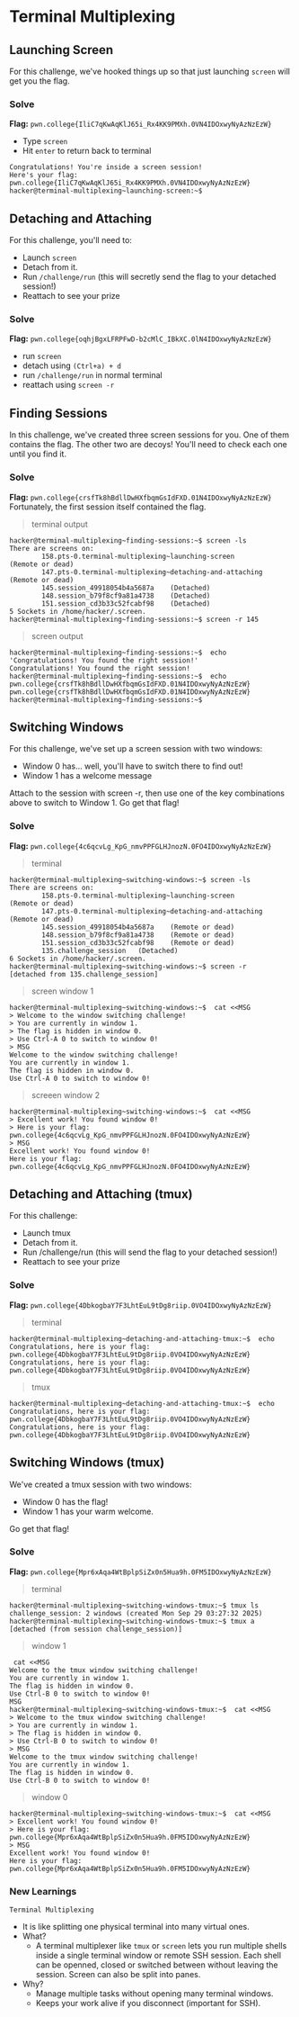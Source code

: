 # Terminal Multiplexing

## Launching Screen
For this challenge, we've hooked things up so that just launching `screen` will get you the flag.
### Solve
**Flag:** `pwn.college{IliC7qKwAqKlJ65i_Rx4KK9PMXh.0VN4IDOxwyNyAzNzEzW}`
- Type `screen`
- Hit `enter` to return back to terminal
```
Congratulations! You're inside a screen session!
Here's your flag:
pwn.college{IliC7qKwAqKlJ65i_Rx4KK9PMXh.0VN4IDOxwyNyAzNzEzW}
hacker@terminal-multiplexing~launching-screen:~$
```


## Detaching and Attaching
For this challenge, you'll need to:
- Launch `screen`
- Detach from it.
- Run `/challenge/run` (this will secretly send the flag to your detached session!)
- Reattach to see your prize

### Solve
**Flag:** `pwn.college{oqhjBgxLFRPFwD-b2cMlC_IBkXC.0lN4IDOxwyNyAzNzEzW}`
- run `screen`
- detach using `(Ctrl+a) + d`
- run `/challenge/run` in normal terminal
- reattach using `screen -r`


## Finding Sessions
In this challenge, we've created three screen sessions for you. One of them contains the flag. The other two are decoys! You'll need to check each one until you find it.
### Solve
**Flag:** `pwn.college{crsfTk8hBdllDwHXfbqmGsIdFXD.01N4IDOxwyNyAzNzEzW}`\
Fortunately, the first session itself contained the flag.
> terminal output
```
hacker@terminal-multiplexing~finding-sessions:~$ screen -ls
There are screens on:
        158.pts-0.terminal-multiplexing~launching-screen        (Remote or dead)
        147.pts-0.terminal-multiplexing~detaching-and-attaching (Remote or dead)
        145.session_49918054b4a5687a    (Detached)
        148.session_b79f8cf9a81a4738    (Detached)
        151.session_cd3b33c52fcabf98    (Detached)
5 Sockets in /home/hacker/.screen.
hacker@terminal-multiplexing~finding-sessions:~$ screen -r 145
```
> screen output
```
hacker@terminal-multiplexing~finding-sessions:~$  echo 'Congratulations! You found the right session!'
Congratulations! You found the right session!
hacker@terminal-multiplexing~finding-sessions:~$  echo pwn.college{crsfTk8hBdllDwHXfbqmGsIdFXD.01N4IDOxwyNyAzNzEzW}
pwn.college{crsfTk8hBdllDwHXfbqmGsIdFXD.01N4IDOxwyNyAzNzEzW}
hacker@terminal-multiplexing~finding-sessions:~$
```


## Switching Windows
For this challenge, we've set up a screen session with two windows:

- Window 0 has... well, you'll have to switch there to find out!
- Window 1 has a welcome message

Attach to the session with screen -r, then use one of the key combinations above to switch to Window 1. Go get that flag!
### Solve
**Flag:** `pwn.college{4c6qcvLg_KpG_nmvPPFGLHJnozN.0FO4IDOxwyNyAzNzEzW}`
> terminal
```
hacker@terminal-multiplexing~switching-windows:~$ screen -ls
There are screens on:
        158.pts-0.terminal-multiplexing~launching-screen        (Remote or dead)
        147.pts-0.terminal-multiplexing~detaching-and-attaching (Remote or dead)
        145.session_49918054b4a5687a    (Remote or dead)
        148.session_b79f8cf9a81a4738    (Remote or dead)
        151.session_cd3b33c52fcabf98    (Remote or dead)
        135.challenge_session   (Detached)
6 Sockets in /home/hacker/.screen.
hacker@terminal-multiplexing~switching-windows:~$ screen -r
[detached from 135.challenge_session]
```
> screen window 1
```
hacker@terminal-multiplexing~switching-windows:~$  cat <<MSG
> Welcome to the window switching challenge!
> You are currently in window 1.
> The flag is hidden in window 0.
> Use Ctrl-A 0 to switch to window 0!
> MSG
Welcome to the window switching challenge!
You are currently in window 1.
The flag is hidden in window 0.
Use Ctrl-A 0 to switch to window 0!
```
> screeen window 2
```
hacker@terminal-multiplexing~switching-windows:~$  cat <<MSG
> Excellent work! You found window 0!
> Here is your flag: pwn.college{4c6qcvLg_KpG_nmvPPFGLHJnozN.0FO4IDOxwyNyAzNzEzW}
> MSG
Excellent work! You found window 0!
Here is your flag: pwn.college{4c6qcvLg_KpG_nmvPPFGLHJnozN.0FO4IDOxwyNyAzNzEzW}
```


## Detaching and Attaching (tmux)
For this challenge:

- Launch tmux
- Detach from it.
- Run /challenge/run (this will send the flag to your detached session!)
- Reattach to see your prize
### Solve
**Flag:** `pwn.college{4DbkogbaY7F3LhtEuL9tDg8riip.0VO4IDOxwyNyAzNzEzW}`
> terminal
```
hacker@terminal-multiplexing~detaching-and-attaching-tmux:~$  echo Congratulations, here is your flag: pwn.college{4DbkogbaY7F3LhtEuL9tDg8riip.0VO4IDOxwyNyAzNzEzW}
Congratulations, here is your flag: pwn.college{4DbkogbaY7F3LhtEuL9tDg8riip.0VO4IDOxwyNyAzNzEzW}
```
> tmux
```
hacker@terminal-multiplexing~detaching-and-attaching-tmux:~$  echo Congratulations, here is your flag: pwn.college{4DbkogbaY7F3LhtEuL9tDg8riip.0VO4IDOxwyNyAzNzEzW}
Congratulations, here is your flag: pwn.college{4DbkogbaY7F3LhtEuL9tDg8riip.0VO4IDOxwyNyAzNzEzW}
```


## Switching Windows (tmux)
We've created a tmux session with two windows:

- Window 0 has the flag!
- Window 1 has your warm welcome.

Go get that flag!
### Solve
**Flag:** `pwn.college{Mpr6xAqa4WtBplpSiZx0n5Hua9h.0FM5IDOxwyNyAzNzEzW}`
> terminal
```
hacker@terminal-multiplexing~switching-windows-tmux:~$ tmux ls
challenge_session: 2 windows (created Mon Sep 29 03:27:32 2025)
hacker@terminal-multiplexing~switching-windows-tmux:~$ tmux a
[detached (from session challenge_session)]
```
> window 1
```
 cat <<MSG
Welcome to the tmux window switching challenge!
You are currently in window 1.
The flag is hidden in window 0.
Use Ctrl-B 0 to switch to window 0!
MSG
hacker@terminal-multiplexing~switching-windows-tmux:~$  cat <<MSG
> Welcome to the tmux window switching challenge!
> You are currently in window 1.
> The flag is hidden in window 0.
> Use Ctrl-B 0 to switch to window 0!
> MSG
Welcome to the tmux window switching challenge!
You are currently in window 1.
The flag is hidden in window 0.
Use Ctrl-B 0 to switch to window 0!
```
> window 0
```
hacker@terminal-multiplexing~switching-windows-tmux:~$  cat <<MSG
> Excellent work! You found window 0!
> Here is your flag: pwn.college{Mpr6xAqa4WtBplpSiZx0n5Hua9h.0FM5IDOxwyNyAzNzEzW}
> MSG
Excellent work! You found window 0!
Here is your flag: pwn.college{Mpr6xAqa4WtBplpSiZx0n5Hua9h.0FM5IDOxwyNyAzNzEzW}
```


### New Learnings
`Terminal Multiplexing`
- It is like splitting one physical terminal into many virtual ones.
- What?
    - A terminal multiplexer like `tmux` or `screen` lets you run multiple shells inside a single terminal window or remote SSH session. Each shell can be openned, closed or switched between without leaving the session. Screen can also be split into panes.
- Why?
    - Manage multiple tasks without opening many terminal windows.
    - Keeps your work alive if you disconnect (important for SSH).

